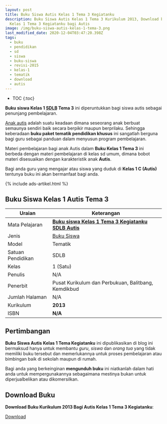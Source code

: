 ```yaml
---
layout: post
title: Buku Siswa Autis Kelas 1 Tema 3 Kegiatanku
description: Buku Siswa Autis Kelas 1 Tema 3 Kurikulum 2013, Download buku
  Kelas 1 Tema 3 Kegiatanku bagi Autis
image: /img/buku-siswa-autis-kelas-1-tema-3.png
last_modified_date: 2020-12-04T03:47:20.398Z
tags:
  - buku
  - pendidikan
  - sd
  - siswa
  - buku-siswa
  - revisi-2015
  - kelas-1
  - tematik
  - download
  - autis
---
```


* TOC
{:toc}

**Buku siswa Kelas 1 <abbr title="Sekolah Dasar Luar Biasa">SDLB</abbr> Tema 3** ini diperuntukkan bagi siswa autis sebagai penunjang pembelajaran.

[Anak autis](/teori/apa-itu-autisme) adalah suatu keadaan dimana seseorang anak berbuat semaunya sendiri baik secara berpikir maupun berprilaku. Sehingga keberadaan **buku paket tematik pendidikan khusus** ini sangatlah berguna bagi guru sebagai panduan dalam menyusun program pembelajaran.

Materi pembelajaran bagi anak Autis dalam **Buku Kelas 1 Tema 3** ini berbeda dengan materi pembelajaran di kelas sd umum, dimana bobot materi disesuaikan dengan karakteristik anak **Autis**.

Bagi anda guru yang mengajar atau siswa yang duduk di **Kelas 1 C (Autis)** tentunya buku ini akan bermanfaat bagi anda.

{% include ads-artikel.html %}

## Buku Siswa Kelas 1 Autis Tema 3 
|Uraian|Keterangan|
| --- | --- |
|Mata Pelajaran|<a href="/bse/buku-siswa-autis-kelas-1-tema-3" title="Buku siswa Kelas 1 Tema 3 Kegiatanku SDLB Autis"><strong>Buku siswa Kelas 1 Tema 3 Kegiatanku SDLB Autis</strong></a>|
|Jenis|<a href="/bse" title="Buku Siswa" target="_blank">Buku Siswa</a>|
|Model|Tematik|
|Satuan Pendidikan|SDLB|
|Kelas|1 (Satu)|
|Penulis|N/A|
|Penerbit|Pusat Kurikulum dan Perbukuan, Balitbang, Kemdikbud|
|Jumlah Halaman|N/A|
|Kurikulum|<strong>2013</strong>|
|ISBN|<strong>N/A</strong>|

## Pertimbangan
**Buku Siswa Autis Kelas 1 Tema Kegiatanku** ini dipublikasikan di blog ini bermaksud hanya untuk membantu _guru_, _siswa_ dan _orang tua_ yang tidak memiliki buku tersebut dan memerlukannya untuk proses pembelajaran atau bimbingan baik di sekolah maupun di rumah.

Bagi anda yang berkeinginan <b>mengunduh buku</b> ini niatkanlah dalam hati anda untuk mempergunakannya sebagaimana mestinya bukan untuk diperjualbelikan atau dikomersilkan.
  
## Download Buku
**Download Buku Kurikulum 2013 Bagi Autis Kelas 1 Tema 3 Kegiatanku**:
<p class="center"><a class="button download" href="https://docs.google.com/uc?export=download&id=1HgY9yHi_V0IgMVbNZvh_-cYzr5LARxx-" rel="nofollow" target="_blank" title="Download Buku Siswa Autis Kelas 1 Tema Kegiatanku">Download</a></p>
